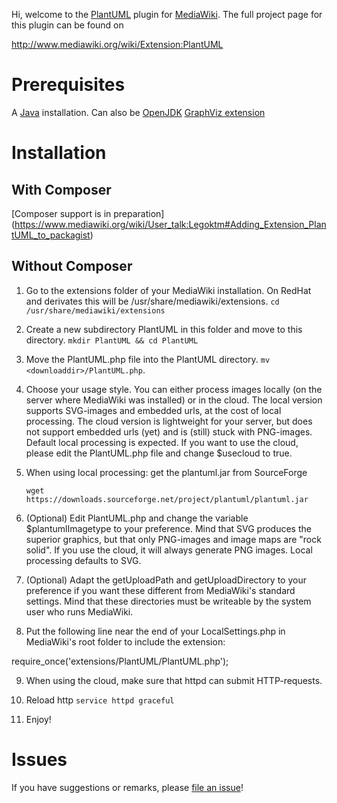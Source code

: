 Hi, welcome to the [PlantUML](http://plantuml.com/) plugin for [MediaWiki](https://www.mediawiki.org/wiki/MediaWiki).
The full project page for this plugin can be found on 

   http://www.mediawiki.org/wiki/Extension:PlantUML
   

# Prerequisites
A [Java](https://www.java.com/en/) installation. Can also be [OpenJDK](http://openjdk.java.net/)
[GraphViz extension](https://www.mediawiki.org/wiki/Extension:GraphViz)

# Installation

## With Composer
[Composer support is in preparation] (https://www.mediawiki.org/wiki/User_talk:Legoktm#Adding_Extension_PlantUML_to_packagist)


## Without Composer

1. Go to the extensions folder of your MediaWiki installation. On RedHat and
   derivates this will be /usr/share/mediawiki/extensions.
   `cd /usr/share/mediawiki/extensions`

2. Create a new subdirectory PlantUML in this folder and move to this
   directory.
   `mkdir PlantUML && cd PlantUML`
   
3. Move the PlantUML.php file into the PlantUML directory.
   `mv <downloaddir>/PlantUML.php`.

4. Choose your usage style. You can either process images locally (on the
   server where MediaWiki was installed) or in the cloud. The local version
   supports SVG-images and embedded urls, at the cost of local processing.
   The cloud version is lightweight for your server, but does not support
   embedded urls (yet) and is (still) stuck with PNG-images.
   Default local processing is expected. If you want to use the cloud,
   please edit the PlantUML.php file and change $usecloud to true.

5. When using local processing: get the plantuml.jar from SourceForge

   `wget https://downloads.sourceforge.net/project/plantuml/plantuml.jar`
   
6. (Optional) Edit PlantUML.php and change the variable $plantumlImagetype
   to your preference. Mind that SVG produces the superior graphics, but that
   only PNG-images and image maps are "rock solid". If you use the cloud, it
   will always generate PNG images. Local processing defaults to SVG.

7. (Optional) Adapt the getUploadPath and getUploadDirectory to your
   preference if you want these different from MediaWiki's standard settings.
   Mind that these directories must be writeable by the system user who runs
   MediaWiki.

8. Put the following line near the end of your LocalSettings.php in
   MediaWiki's root folder to include the extension:

require_once('extensions/PlantUML/PlantUML.php');

9. When using the cloud, make sure that httpd can submit HTTP-requests.

10. Reload http
   `service httpd graceful`

11. Enjoy!

# Issues
If you have suggestions or remarks, please [file an issue](https://github.com/pjkersten/PlantUML/issues)!
